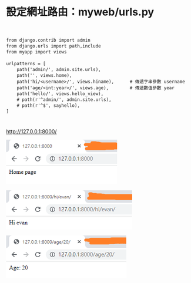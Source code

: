 # 設定網址路由：myweb/urls.py
<br>

    from django.contrib import admin
    from django.urls import path,include
    from myapp import views
    
    urlpatterns = [
        path('admin/', admin.site.urls),
        path('', views.home),
        path('hi/<username>/', views.hiname),      # 傳遞字串參數 username
        path('age/<int:year>/', views.age),        # 傳遞數值參數 year
        path('hello/', views.hello_view),
        # path(r'^admin/', admin.site.urls),
        # path(r'^$', sayhello),
    ]


#

http://127.0.0.1:8000/

![image](https://github.com/YueYue32/Django_Learning/blob/main/7.%20%E7%B6%B2%E5%9D%80%E7%9A%84%E5%B0%8D%E6%87%89%E8%88%87%E5%A7%94%E6%B4%BE/2.%20%E8%A8%AD%E5%AE%9A%E7%B6%B2%E5%9D%80%E8%B7%AF%E7%94%B1%EF%BC%9Amyweb%20urls.py/1.png)









![image](https://github.com/YueYue32/Django_Learning/blob/main/7.%20%E7%B6%B2%E5%9D%80%E7%9A%84%E5%B0%8D%E6%87%89%E8%88%87%E5%A7%94%E6%B4%BE/2.%20%E8%A8%AD%E5%AE%9A%E7%B6%B2%E5%9D%80%E8%B7%AF%E7%94%B1%EF%BC%9Amyweb%20urls.py/2.png)







![image](https://github.com/YueYue32/Django_Learning/blob/main/7.%20%E7%B6%B2%E5%9D%80%E7%9A%84%E5%B0%8D%E6%87%89%E8%88%87%E5%A7%94%E6%B4%BE/2.%20%E8%A8%AD%E5%AE%9A%E7%B6%B2%E5%9D%80%E8%B7%AF%E7%94%B1%EF%BC%9Amyweb%20urls.py/3.png)



